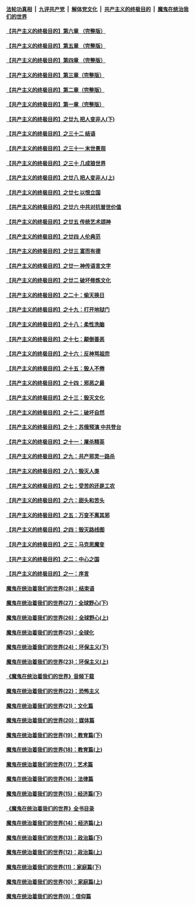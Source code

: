 

####  [法轮功真相](../../../../basic/blob/master/README.md?t=06170802) &nbsp;|&nbsp; [九评共产党](../../../../9ping.md/blob/master/README.md?t=06170802) &nbsp;|&nbsp; [解体党文化](../../../../jtdwh.md/blob/master/README.md?t=06170802)  &nbsp;|&nbsp; [共产主义的终极目的](../../../../gczydzjmd.md/blob/master/README.md?t=06170802) &nbsp;|&nbsp; [魔鬼在统治我们的世界](../../../../mgztzwmdsj.md/blob/master/README.md?t=06170802) 

#### [【共产主义的终极目的】第六章 （完整版）](../pages/nsc422/n11428913.md?t=06170802) 

#### [【共产主义的终极目的】第五章 （完整版）](../pages/nsc422/n11428912.md?t=06170802) 

#### [【共产主义的终极目的】第四章 （完整版）](../pages/nsc422/n11428907.md?t=06170802) 

#### [【共产主义的终极目的】第三章（完整版）](../pages/nsc422/n11428848.md?t=06170802) 

#### [【共产主义的终极目的】第二章（完整版）](../pages/nsc422/n11428831.md?t=06170802) 

#### [【共产主义的终极目的】第一章（完整版）](../pages/nsc422/n11417651.md?t=06170802) 

#### [【共产主义的终极目的】之廿九 把人变非人(下)](../pages/nsc422/n11344140.md?t=06170802) 

#### [【共产主义的终极目的】之三十二 结语](../pages/nsc422/n11360535.md?t=06170802) 

#### [【共产主义的终极目的】之三十一 末世景观](../pages/nsc422/n11351129.md?t=06170802) 

#### [【共产主义的终极目的】之三十 几成狼世界](../pages/nsc422/n11348280.md?t=06170802) 

#### [【共产主义的终极目的】之廿八 把人变非人(上)](../pages/nsc422/n11340492.md?t=06170802) 

#### [【共产主义的终极目的】之廿七 以恨立国](../pages/nsc422/n11336944.md?t=06170802) 

#### [【共产主义的终极目的】之廿六 中共对抗普世价值](../pages/nsc422/n11324785.md?t=06170802) 

#### [【共产主义的终极目的】之廿五 传统艺术颂神](../pages/nsc422/n11296396.md?t=06170802) 

#### [【共产主义的终极目的】之廿四 人伦典范](../pages/nsc422/n11296397.md?t=06170802) 

#### [【共产主义的终极目的】之廿三 富而有德](../pages/nsc422/n11283598.md?t=06170802) 

#### [【共产主义的终极目的】之廿一 神传语言文字](../pages/nsc422/n11263265.md?t=06170802) 

#### [【共产主义的终极目的】之廿二 破坏修炼文化](../pages/nsc422/n11245728.md?t=06170802) 

#### [【共产主义的终极目的】之二十：偷天换日](../pages/nsc422/n11238846.md?t=06170802) 

#### [【共产主义的终极目的】之十九：打开地狱门](../pages/nsc422/n11206376.md?t=06170802) 

#### [【共产主义的终极目的】之十八：柔性洗脑](../pages/nsc422/n11199994.md?t=06170802) 

#### [【共产主义的终极目的】之十七：颠倒善恶](../pages/nsc422/n11179782.md?t=06170802) 

#### [【共产主义的终极目的】之十六：反神骂祖宗](../pages/nsc422/n11166798.md?t=06170802) 

#### [【共产主义的终极目的】之十五：毁人不倦](../pages/nsc422/n11166792.md?t=06170802) 

#### [【共产主义的终极目的】之十四：邪恶之最](../pages/nsc422/n11150249.md?t=06170802) 

#### [【共产主义的终极目的】之十三：毁灭文化](../pages/nsc422/n11135227.md?t=06170802) 

#### [【共产主义的终极目的】之十二：破坏自然](../pages/nsc422/n11135214.md?t=06170802) 

#### [【共产主义的终极目的】之十：苏俄预演 中共登台](../pages/nsc422/n11118424.md?t=06170802) 

#### [【共产主义的终极目的】之十一：屠杀精英](../pages/nsc422/n11118442.md?t=06170802) 

#### [【共产主义的终极目的】之九：共产邪灵一路杀](../pages/nsc422/n11114139.md?t=06170802) 

#### [【共产主义的终极目的】之八：毁灭人类](../pages/nsc422/n11108503.md?t=06170802) 

#### [【共产主义的终极目的】之七：受苦的还是工农](../pages/nsc422/n11101809.md?t=06170802) 

#### [【共产主义的终极目的】之六：甜头和苦头](../pages/nsc422/n11096971.md?t=06170802) 

#### [【共产主义的终极目的】之五：万变不离其邪](../pages/nsc422/n11091285.md?t=06170802) 

#### [【共产主义的终极目的】之四：毁灭路线图](../pages/nsc422/n11086284.md?t=06170802) 

#### [【共产主义的终极目的】之三：马克思魔变](../pages/nsc422/n11061941.md?t=06170802) 

#### [【共产主义的终极目的】之二：中心之国](../pages/nsc422/n11047728.md?t=06170802) 

#### [【共产主义的终极目的】之一：序言](../pages/nsc422/n11086077.md?t=06170802) 

#### [魔鬼在统治着我们的世界(28)：结束语](../pages/nsc422/n10936246.md?t=06170802) 

#### [魔鬼在统治着我们的世界(27)：全球野心(下)](../pages/nsc422/n10928319.md?t=06170802) 

#### [魔鬼在统治着我们的世界(26)：全球野心(上)](../pages/nsc422/n10900318.md?t=06170802) 

#### [魔鬼在统治着我们的世界(25)：全球化](../pages/nsc422/n10788205.md?t=06170802) 

#### [魔鬼在统治着我们的世界(24)：环保主义(下)](../pages/nsc422/n10695307.md?t=06170802) 

#### [魔鬼在统治着我们的世界(23)：环保主义(上)](../pages/nsc422/n10688613.md?t=06170802) 

#### [《魔鬼在统治着我们的世界》音频下载](../pages/nsc422/n10635553.md?t=06170802) 

#### [魔鬼在统治着我们的世界(22)：恐怖主义](../pages/nsc422/n10614727.md?t=06170802) 

#### [魔鬼在统治着我们的世界(21)：文化篇](../pages/nsc422/n10597706.md?t=06170802) 

#### [魔鬼在统治着我们的世界(20)：媒体篇](../pages/nsc422/n10586579.md?t=06170802) 

#### [魔鬼在统治着我们的世界(19)：教育篇(下)](../pages/nsc422/n10564808.md?t=06170802) 

#### [魔鬼在统治着我们的世界(18)：教育篇(上)](../pages/nsc422/n10526970.md?t=06170802) 

#### [魔鬼在统治着我们的世界(17)：艺术篇](../pages/nsc422/n10499093.md?t=06170802) 

#### [魔鬼在统治着我们的世界(16)：法律篇](../pages/nsc422/n10485969.md?t=06170802) 

#### [魔鬼在统治着我们的世界(15)：经济篇(下)](../pages/nsc422/n10469975.md?t=06170802) 

#### [《魔鬼在统治着我们的世界》全书目录](../pages/nsc422/n10464261.md?t=06170802) 

#### [魔鬼在统治着我们的世界(14)：经济篇(上)](../pages/nsc422/n10457370.md?t=06170802) 

#### [魔鬼在统治着我们的世界(13)：政治篇(下)](../pages/nsc422/n10448270.md?t=06170802) 

#### [魔鬼在统治着我们的世界(12)：政治篇(上)](../pages/nsc422/n10444576.md?t=06170802) 

#### [魔鬼在统治着我们的世界(11)：家庭篇(下)](../pages/nsc422/n10440961.md?t=06170802) 

#### [魔鬼在统治着我们的世界(10)：家庭篇(上)](../pages/nsc422/n10435448.md?t=06170802) 

#### [魔鬼在统治着我们的世界(9)：信仰篇](../pages/nsc422/n10432159.md?t=06170802) 

